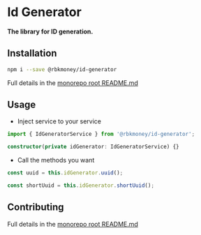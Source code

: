 # Id Generator

**The library for ID generation.**

## Installation

```sh
npm i --save @rbkmoney/id-generator
```

Full details in the [monorepo root README.md](https://github.com/rbkmoney/ng-core#installation)

## Usage

-   Inject service to your service

```typescript
import { IdGeneratorService } from '@rbkmoney/id-generator';

constructor(private idGenerator: IdGeneratorService) {}
```

-   Call the methods you want

```typescript
const uuid = this.idGenerator.uuid();

const shortUuid = this.idGenerator.shortUuid();
```

## Contributing

Full details in the [monorepo root README.md](https://github.com/rbkmoney/ng-core#contributing)
